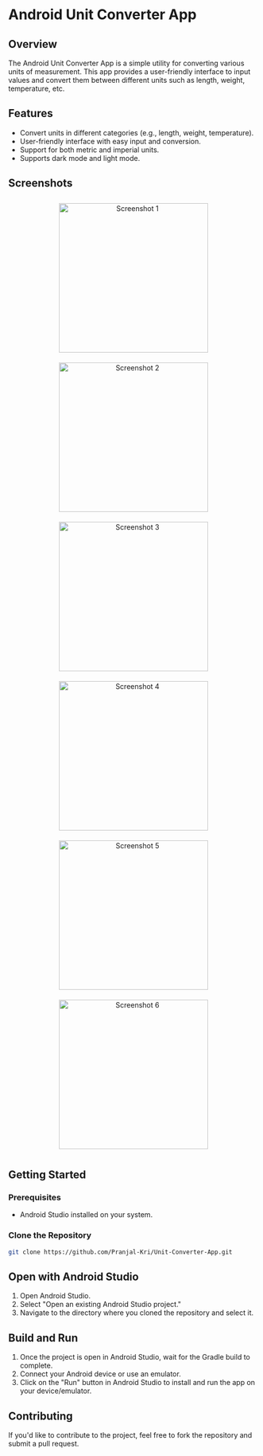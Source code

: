 # Android Unit Converter App

## Overview

The Android Unit Converter App is a simple utility for converting various units of measurement. This app provides a user-friendly interface to input values and convert them between different units such as length, weight, temperature, etc.

## Features

- Convert units in different categories (e.g., length, weight, temperature).
- User-friendly interface with easy input and conversion.
- Support for both metric and imperial units.
- Supports dark mode and light mode.


## Screenshots

<div align="center">
  <img src="./Screenshots/1.jpg" alt="Screenshot 1" width="300" style = "margin: 10px"  />
  <img src="./Screenshots/2.png" alt="Screenshot 2" width="300" style = "margin: 10px"  />
</div>

<div align="center">
  <img src="./Screenshots/3.jpg" alt="Screenshot 3" width="300" style = "margin: 10px"  />
  <img src="./Screenshots/4.jpg" alt="Screenshot 4" width="300" style = "margin: 10px" />
</div>

<div align="center">
  <img src="./Screenshots/5.jpg" alt="Screenshot 5" width="300" style = "margin: 10px" />
  <img src="./Screenshots/6.jpg" alt="Screenshot 6" width="300" style = "margin: 10px" />
</div>



## Getting Started

### Prerequisites

- Android Studio installed on your system.

### Clone the Repository

```bash
git clone https://github.com/Pranjal-Kri/Unit-Converter-App.git
```
## Open with Android Studio

1. Open Android Studio.
2. Select "Open an existing Android Studio project."
3. Navigate to the directory where you cloned the repository and select it.

## Build and Run

1. Once the project is open in Android Studio, wait for the Gradle build to complete.
2. Connect your Android device or use an emulator.
3. Click on the "Run" button in Android Studio to install and run the app on your device/emulator.

## Contributing

If you'd like to contribute to the project, feel free to fork the repository and submit a pull request.
